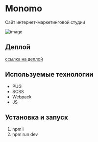 # Monomo

Сайт интернет-маркетинговой студии

![image](https://github.com/Nigilen/monomo/assets/38656496/8420f8ed-ca38-4b26-9988-7c74ee02a4e0)

## Деплой
[ссылка на деплой](https://nigilen.github.io/monomo/)

## Используемые технологии
- PUG
- SCSS
- Webpack
- JS

## Установка и запуск
1. npm i
2. npm run dev
